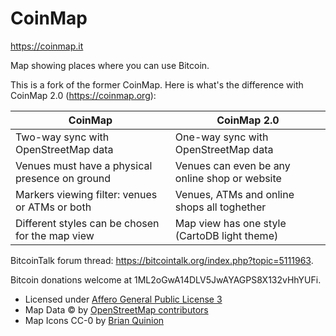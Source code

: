 CoinMap
=======

<https://coinmap.it>

Map showing places where you can use Bitcoin.

This is a fork of the former CoinMap. Here is what's the difference with CoinMap 2.0 (https://coinmap.org):

| CoinMap                                          | CoinMap 2.0                                      |
| -------------------------------------------------| -------------------------------------------------|
| Two-way sync with OpenStreetMap data             | One-way sync with OpenStreetMap data             |
| Venues must have a physical presence on ground   | Venues can even be any online shop or website    |
| Markers viewing filter: venues or ATMs or both   | Venues, ATMs and online shops all toghether      |
| Different styles can be chosen for the map view  | Map view has one style (CartoDB light theme)     |

BitcoinTalk forum thread: https://bitcointalk.org/index.php?topic=5111963.

Bitcoin donations welcome at 1ML2oGwA14DLV5JwAYAGPS8X132vHhYUFi.

* Licensed under [Affero General Public License 3](http://www.gnu.org/licenses/agpl-3.0.html)
* Map Data © by [OpenStreetMap contributors](http://www.openstreetmap.org/copyright)
* Map Icons CC-0 by [Brian Quinion](http://www.sjjb.co.uk/mapicons/)
